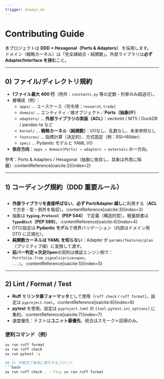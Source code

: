 ```yaml
---
trigger: always_on
---
```


# Contributing Guide

本プロジェクトは **DDD + Hexagonal（Ports & Adapters）** を採用します。  
ドメイン（戦略カーネル）は「完全疎結合・純関数」。外部ライブラリは**必ず Adapter/Interface を挟む**こと。

---

## 0) ファイル/ディレクトリ規約
- **1ファイル最大 400 行**（例外：`constants.py` 等の定数・列挙のみ超過可）。
- 層構成（例）：
  - `apps/` … ユースケース（司令塔：`research`, `trade`）
  - `domain/` … エンティティ／値オブジェクト／**Ports（抽象I/F）**
  - `adapters/` … **外部ライブラリの実装（ACL）**：vectorbt / MT5 / DuckDB / pandas-ta など
  - `kernel/` … **戦略カーネル（純関数）**：I/Oなし、乱数なし、未来参照なし
  - `features/` … 指標計算（決定的）、方式固定（例：RSI=Wilder）
  - `spec/` … Pydantic モデルと YAML I/O
- **依存方向**：`apps → domain(Ports) → adapters → externals` の一方向。

参考：Ports & Adapters / Hexagonal（抽象に依存し、具象は外周に隔離）:contentReference[oaicite:2]{index=2}

---

## 1) コーディング規約（DDD 重要ルール）

##
- **外部ライブラリを直接呼ばない**。**必ず Port/Adapter 越し**に利用する（**ACL**で方言・型・例外を吸収）。:contentReference[oaicite:3]{index=3}
- 抽象は **`typing.Protocol`（PEP 544）** で定義（構造的型）。軽量辞書は **`TypedDict`（PEP 589）**。:contentReference[oaicite:4]{index=4}
- DTO/設定は **Pydantic モデル**で境界バリデーション（内部はドメイン用 DTO に正規化）。
- **純関数カーネルは YAML を知らない**：Adapter が `params/features/plan`（プリミティブ値）に変換して渡す。
- **前バー判定→次足Open**の契約は検証エンジン側で：`Portfolio.from_signals(price=open, ...)`。:contentReference[oaicite:5]{index=5}

---

## 2) Lint / Format / Test
- **Ruff** を**リンタ兼フォーマッタ**として使用（`ruff check` / `ruff format`）。設定は `pyproject.toml`。:contentReference[oaicite:6]{index=6}
- **pytest** を使用。設定は `pyproject.toml` の `[tool.pytest.ini_options]` に集約。:contentReference[oaicite:7]{index=7}
- 速度優先：テストは**ユニット最優先**、統合はスモーク＋回帰のみ。

### 便利コマンド（例）
```bash
uv run ruff format
uv run ruff check
uv run pytest -q

## 3) 作業完了後常に実行するコマンド
```bash
uv run ruff check . --fix; uv run ruff format
```
